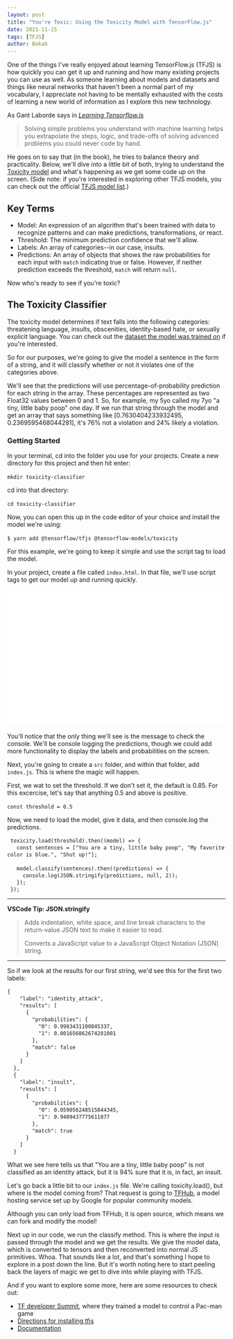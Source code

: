 ```yaml
---
layout: post
title: "You're Toxic: Using the Toxicity Model with TensorFlow.js"
date: 2021-11-15
tags: [TFJS]
author: Bekah
---
```


One of the things I've really enjoyed about learning TensorFlow.js (TFJS) is how quickly you can get it up and running and how many existing projects you can use as well. As someone learning about models and datasets and things like neural networks that haven't been a normal part of my vocabulary, I appreciate not having to be mentally exhausted with the costs of learning a new world of information as I explore this new technology.

As Gant Laborde says in [_Learning Tensorflow.js_](https://www.oreilly.com/library/view/learning-tensorflowjs/9781492090786/)

> Solving simple problems you understand with machine learning helps you extrapolate the steps, logic, and trade-offs of solving advanced problems you could never code by hand.

He goes on to say that (in the book), he tries to balance theory and practicality. Below, we'll dive into a little bit of both, trying to understand the [Toxicity model](https://github.com/tensorflow/tfjs-models/tree/master/toxicity) and what's happening as we get some code up on the screen. (Side note: if you're interested in exploring other TFJS models, you can check out the official [TFJS model list](https://github.com/tensorflow/tfjs-models/).)

## Key Terms

- Model: An expression of an algorithm that's been trained with data to recognize patterns and can make predictions, transformations, or react.
- Threshold: The minimum prediction confidence that we'll allow.
- Labels: An array of categories--in our case, insults.
- Predictions: An array of objects that shows the raw probabilities for each input with `match` indicating true or false. However, if neither prediction exceeds the threshold, `match` will return `null`.

Now who's ready to see if you're toxic?

## The Toxicity Classifier

The toxicity model determines if text falls into the following categories:
threatening language, insults, obscenities, identity-based hate, or sexually explicit language. You can check out the [dataset the model was trained on](https://figshare.com/articles/data_json/7376747) if you're interested.

So for our purposes, we're going to give the model a sentence in the form of a string, and it will classify whether or not it violates one of the categories above.

We'll see that the predictions will use percentage-of-probability prediction for each string in the array. These percentages are represented as two Float32 values between 0 and 1. So, for example, my 5yo called my 7yo "a tiny, little baby poop" one day. If we run that string through the model and get an array that says something like [0.7630404233932495, 0.2369595468044281], it's 76% not a violation and 24% likely a violation.

### Getting Started

In your terminal, cd into the folder you use for your projects. Create a new directory for this project and then hit enter:

`mkdir toxicity-classifier`

cd into that directory:

`cd toxicity-classifier`

Now, you can open this up in the code editor of your choice and install the model we're using:

`$ yarn add @tensorflow/tfjs @tensorflow-models/toxicity`

For this example, we're going to keep it simple and use the script tag to load the model.

In your project, create a file called `index.html`. In that file, we'll use script tags to get our model up and running quickly.

![toxicity model html code](../assets/toxicityhtml.svg)

You'll notice that the only thing we'll see is the message to check the console. We'll be console logging the predictions, though we could add more functionality to display the labels and probabilities on the screen.

Next, you're going to create a `src` folder, and within that folder, add `index.js`. This is where the magic will happen.

First, we wat to set the threshold. If we don't set it, the default is 0.85. For this excercise, let's say that anything 0.5 and above is positive.

`const threshold = 0.5`

Now, we need to load the model, give it data, and then console.log the predictions.

```
 toxicity.load(threshold).then((model) => {
   const sentences = ["You are a tiny, little baby poop", "My favorite color is blue.", "Shut up!"];

   model.classify(sentences).then((predictions) => {
     console.log(JSON.stringify(predictions, null, 2));
   });
 });
```

---

**VSCode Tip: JSON.stringify**

> Adds indentation, white space, and line break characters to the return-value JSON text to make it easier to read.
>
> Converts a JavaScript value to a JavaScript Object Notation (JSON) string.

---

So if we look at the results for our first string, we'd see this for the first two labels:

```
{
    "label": "identity_attack",
    "results": [
      {
        "probabilities": {
          "0": 0.9983431100845337,
          "1": 0.001656862674281001
        },
        "match": false
      }
    ]
  },
  {
    "label": "insult",
    "results": [
      {
        "probabilities": {
          "0": 0.059056248515844345,
          "1": 0.9409437775611877
        },
        "match": true
      }
    ]
  }
```

What we see here tells us that "You are a tiny, little baby poop" is not classified as an identity attack, but it is 94% sure that it is, in fact, an insult.

Let's go back a little bit to our `index.js` file. We're calling toxicity.load(), but where is the model coming from? That request is going to [TFHub](https://tfhub.dev/), a model hosting service set up by Google for popular community models.

Although you can only load from TFHub, it is open source, which means we can fork and modify the model!

Next up in our code, we run the classify method. This is where the input is passed through the model and we get the results. We give the model data, which is converted to tensors and then reconverted into normal JS primitives. Whoa. That sounds like a lot, and that's something I hope to explore in a post down the line. But it's worth noting here to start peeling back the layers of magic we get to dive into while playing with TFJS.

And if you want to explore some more, here are some resources to check out:

- [TF developer Summit](youtu.be/YB-kfeNIPCE), where they trained a model to control a Pac-man game
- [Directions for installing tfjs](https://www.tensorflow.org/js/tutorials/setup)
- [Documentation](https://github.com/tensorflow/tfjs/tree/master/tfjs)
